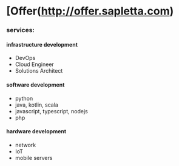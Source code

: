 # [Offer(http://offer.sapletta.com)


### services:


#### infrastructure development

+ DevOps
+ Cloud Engineer
+ Solutions Architect



#### software development

+ python
+ java, kotlin, scala
+ javascript, typescript, nodejs
+ php



#### hardware development

+ network
+ IoT
+ mobile servers




